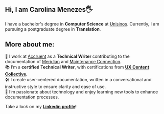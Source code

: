 ## Hi, I am Carolina Menezes🖐️

I have a bachelor's degree in **Computer Science** at [Unisinos](https://www.unisinos.br/). Currently, I am pursuing a postgraduate degree in **Translation**.

## More about me:
🔭 I work at [Accruent](https://www.accruent.com/) as a **Technical Writer** contributing to the documentation of [Meridian](https://help.accruent.com/meridian/Content/main_home.htm?tocpath=_____1) and [Maintenance Connection](https://help.accruent.com/mc/Content/MCUserGuide/Online%20Help/0_ONLINEHELP.htm).  
📚 I’m a **certified Technical Writer**, with certifications from [**UX Content Collective**](https://uxcontent.com/uxcc-graduate-profile-page/carolina-menezes/).  
🛠️ I create user-centered documentation, written in a conversational and instructive style to ensure clarity and ease of use.  
🚀 I’m passionate about technology and enjoy learning new tools to enhance documentation processes.     
  
Take a look on my [**Linkedin profile**](https://www.linkedin.com/in/carol-smenezes/)!
